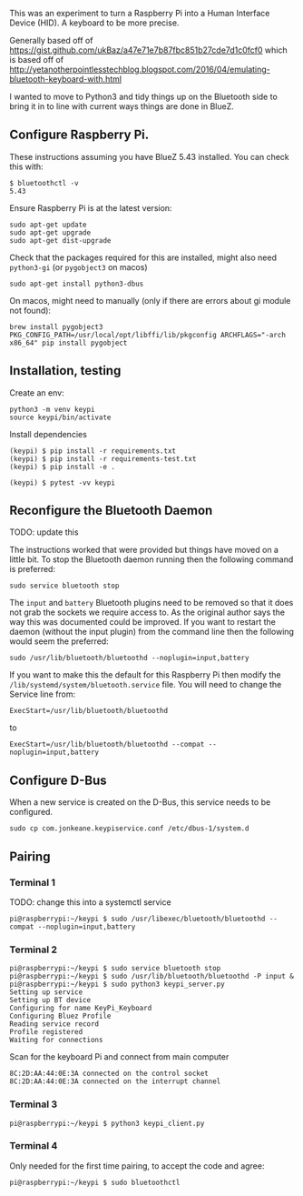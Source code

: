 This was an experiment to turn a Raspberry Pi into a Human Interface Device (HID). A keyboard to be more precise.

Generally based off of https://gist.github.com/ukBaz/a47e71e7b87fbc851b27cde7d1c0fcf0 which is based off of http://yetanotherpointlesstechblog.blogspot.com/2016/04/emulating-bluetooth-keyboard-with.html

I wanted to move to Python3 and tidy things up on the Bluetooth side to bring it in to line with current ways things are done in BlueZ.

## Configure Raspberry Pi.
These instructions assuming you have BlueZ 5.43 installed. You can check this with:
```
$ bluetoothctl -v
5.43
```

Ensure Raspberry Pi is at the latest version:
```
sudo apt-get update
sudo apt-get upgrade
sudo apt-get dist-upgrade
```

Check that the packages required for this are installed, might also need `python3-gi` (or `pygobject3` on macos)
```
sudo apt-get install python3-dbus
```

On macos, might need to manually (only if there are errors about gi module not found):

```
brew install pygobject3
PKG_CONFIG_PATH=/usr/local/opt/libffi/lib/pkgconfig ARCHFLAGS="-arch x86_64" pip install pygobject
```

## Installation, testing
Create an env:
```
python3 -m venv keypi
source keypi/bin/activate
```

Install dependencies
```
(keypi) $ pip install -r requirements.txt
(keypi) $ pip install -r requirements-test.txt
(keypi) $ pip install -e .
```

```
(keypi) $ pytest -vv keypi
```

## Reconfigure the Bluetooth Daemon
TODO: update this

The instructions worked that were provided but things have moved on a little bit. To stop the Bluetooth daemon running then the following command is preferred:
```
sudo service bluetooth stop
```

The `input` and `battery` Bluetooth plugins need to be removed so that it does not grab the sockets we require access to. As the original author says the way this was documented could be improved. If you want to restart the daemon (without the input plugin) from the command line then the following would seem the preferred:
```
sudo /usr/lib/bluetooth/bluetoothd --noplugin=input,battery
```

If you want to make this the default for this Raspberry Pi then modify the `/lib/systemd/system/bluetooth.service` file. You will need to change the Service line from:
```
ExecStart=/usr/lib/bluetooth/bluetoothd
```
to
```
ExecStart=/usr/lib/bluetooth/bluetoothd --compat --noplugin=input,battery
```

## Configure D-Bus
When a new service is created on the D-Bus, this service needs to be configured.
```
sudo cp com.jonkeane.keypiservice.conf /etc/dbus-1/system.d
```

## Pairing

### Terminal 1

TODO: change this into a systemctl service

```
pi@raspberrypi:~/keypi $ sudo /usr/libexec/bluetooth/bluetoothd --compat --noplugin=input,battery
```

### Terminal 2
```
pi@raspberrypi:~/keypi $ sudo service bluetooth stop
pi@raspberrypi:~/keypi $ sudo /usr/lib/bluetooth/bluetoothd -P input &
pi@raspberrypi:~/keypi $ sudo python3 keypi_server.py
Setting up service
Setting up BT device
Configuring for name KeyPi_Keyboard
Configuring Bluez Profile
Reading service record
Profile registered
Waiting for connections
 ```
Scan for the keyboard Pi and connect from main computer
```
8C:2D:AA:44:0E:3A connected on the control socket
8C:2D:AA:44:0E:3A connected on the interrupt channel
```

### Terminal 3
```
pi@raspberrypi:~/keypi $ python3 keypi_client.py
```

### Terminal 4

Only needed for the first time pairing, to accept the code and agree:

```
pi@raspberrypi:~/keypi $ sudo bluetoothctl
```